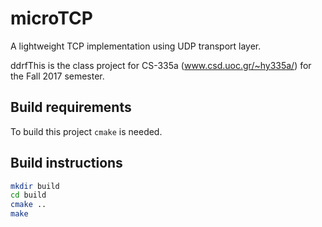 # microTCP
A lightweight TCP implementation using UDP transport layer.

ddrfThis is the class project for CS-335a (www.csd.uoc.gr/~hy335a/) for the
Fall 2017 semester.

## Build requirements
To build this project `cmake` is needed.

## Build instructions
```bash
mkdir build
cd build
cmake ..
make
```
